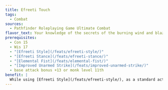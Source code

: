 ```yaml
---
title: Efreeti Touch
tags:
  - Combat
sources:
  - Pathfinder Roleplaying Game Ultimate Combat
flavor_text: Your knowledge of the secrets of the burning wind and blazing sun allows you to collect flames into your hands and unleash them in a gout of elemental fire.
prerequisites:
  - Con 15
  - Wis 17
  - "[Efreeti Style](/feats/efreeti-style/)"
  - "[Efreeti Stance](/feats/efreeti-stance/)"
  - "[Elemental Fist](/feats/elemental-fist/)"
  - "[Improved Unarmed Strike](/feats/improved-unarmed-strike/)"
  - base attack bonus +13 or monk level 11th
benefit: |
  While using [Efreeti Style](/feats/efreeti-style/), as a standard action, you can spend two [Elemental Fist](/feats/elemental-fist/) attempts to unleash a 15-foot cone-shaped burst of flame. Creatures caught in the cone take your unarmed strike damage plus the fire damage from your [Elemental Fist](/feats/elemental-fist/) and catch on fire. A successful Reflex save (DC 10 + 1/2 your character level + your Wis modifier) reduces the damage by half and prevents a target from catching on fire.
---
```


